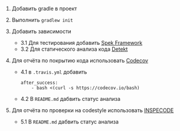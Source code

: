 1. Добавить gradle в проект

2. Выполнить ``gradlew init``

3. Добавить зависимости  
    + 3.1 Для тестирования добавить [Spek Framework](https://spekframework.org)
    + 3.2 Для статического анализа кода  [Detekt](https://arturbosch.github.io/detekt)
   
4. Для отчёта по покрытию кода использовать [Сodecov](https://codecov.io)
    + 4.1 в ``.travis.yml`` добавить  
    
        ```
        after_success:
            - bash <(curl -s https://codecov.io/bash)
        ```
    + 4.2 В ``README.md`` дабвить статус анализа
    
5. Для отчёта по проверки на codestyle использовать [INSPECODE](https://inspecode.rocro.com/)
    + 5.1 В ``README.md`` дабвить статус анализа

